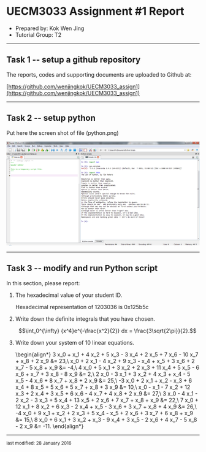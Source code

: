 UECM3033 Assignment #1 Report
========================================================

- Prepared by: Kok Wen Jing
- Tutorial Group: T2

--------------------------------------------------------

## Task 1 -- setup a github repository

The reports, codes and supporting documents are uploaded to Github at: 

[https://github.com/wenjingkok/UECM3033_assign1](https://github.com/wenjingkok/UECM3033_assign1)


---------------------------------------------------------

## Task 2 -- setup python

Put here the screen shot of file (python.png)

![python.png](python.png)


------------------------------------------------------------

## Task 3 -- modify and run Python script

In this section, please report:

1. The hexadecimal value of your student ID.

   Hexadecimal representation of 1203036 is 0x125b5c

2. Write down the definite integrals that you have chosen.

   $$\int_0^{\infty} {x^4}e^{-\frac{x^2}{2}} dx = \frac{3\sqrt{2\pi}}{2}.$$

3. Write down your system of 10 linear equations.

	\begin{align*}
	3 x_0 + x_1 + 4 x_2 + 5 x_3 - 3 x_4 + 2 x_5 + 7 x_6 - 10 x_7 + x_8 + 2 x_9 &= 23,\\
	x_0 + 2 x_1 - 4 x_2 + 9 x_3 - x_4 + x_5 + 3 x_6 + 2 x_7 - 5 x_8 + x_9 &= -4,\\
	4 x_0 + 5 x_1 + 3 x_2 + 2 x_3 + 11 x_4 + 5 x_5 - 6 x_6 + x_7 + 3 x_8 - 8 x_9 &= 2,\\
	2 x_0 - 3 x_1 + 3 x_2 + 4 x_3 + x_4 - 5 x_5 - 4 x_6 + 8 x_7 + x_8 + 2 x_9 &= 25,\\
	-3 x_0 + 2 x_1 + x_2 - x_3 + 6 x_4 + 8 x_5 + 5 x_6 + 5 x_7 + x_8 + 3 x_9 &= 10,\\
	x_0 - x_1 - 7 x_2 + 12 x_3 + 2 x_4 + 3 x_5 + 6 x_6 - 4 x_7 + 4 x_8 + 2 x_9 &= 27,\\
	3 x_0 - 4 x_1 - 2 x_2 - 3 x_3 + 5 x_4 + 13 x_5 + 2 x_6 + 7 x_7 + x_8 + x_9 &= 22,\\
	7 x_0 + 12 x_1 + 8 x_2 + 6 x_3 - 2 x_4 + x_5 - 3 x_6 + 3 x_7 + x_8 + 4 x_9 &= 26,\\
	-4 x_0 + 9 x_1 + x_2 + 2 x_3 + 5 x_4 - x_5 + 2 x_6 + 3 x_7 + 6 x_8 + x_9 &= 15,\\
	8 x_0 + 6 x_1 + 3 x_2 + x_3 - 9 x_4 + 3 x_5 - 2 x_6 + 4 x_7 - 5 x_8 - 2 x_9 &= -11.
	\end{align*}

-----------------------------------

<sup>last modified: 28 January 2016</sup>
